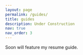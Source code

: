 ```yaml
---
layout: page
permalink: /guides/
title: guides
description: Under Construction
nav: true
nav_order: 3
---
```


Soon will feature my resume guide.
